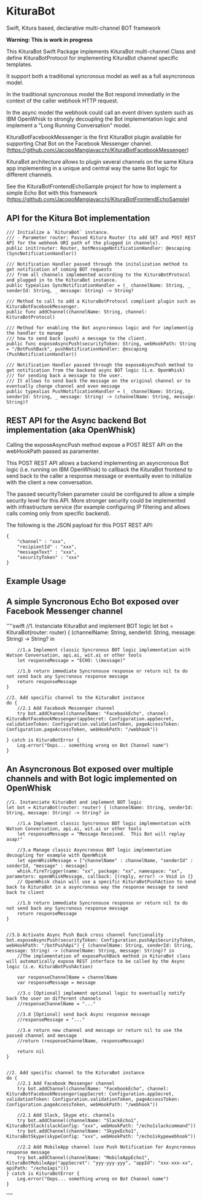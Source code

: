 # KituraBot
Swift, Kitura based, declarative multi-channel BOT framework

**Warning: This is work in progress**

This KituraBot Swift Package implements KituraBot multi-channel Class and define KituraBotProtocol for implementing KituraBot channel specific templates.

It support both a traditional syncronous model as well as a full asyncronous model.

In the traditional syncronous model the Bot respond immediatly in the context of the caller webhook HTTP request.

In the async model the webhook could call an event driven system such as IBM OpenWhisk to strongly decoupling the Bot implementation logic and implement a "Long Running Conversation" model.

KituraBotFacebookMessenger is the first KituraBot plugin available for supporting Chat Bot on the Facebook Messenger channel. (https://github.com/JacopoMangiavacchi/KituraBotFacebookMessenger)

KituraBot architecture allows to plugin several channels on the same Kitura app implementing in a unique and central way the same Bot logic for different channels.

See the KituraBotFrontendEchoSample project for how to implement a simple Echo Bot with this framework (https://github.com/JacopoMangiavacchi/KituraBotFrontendEchoSample)

 
## API for the Kitura Bot implementation

    /// Initialize a `KituraBot` instance.
    /// - Parameter router: Passed Kitura Router (to add GET and POST REST API for the webhook URI path of the plugged in channels).
    public init(router: Router, botMessageNotificationHandler: @escaping (SyncNotificationHandler))

    /// Notification Handler passed through the initalization method to get notification of coming BOT requests
    /// from all channels implemented according to the KituraBotProtocol and plugged in to the KituraBot instance.
    public typealias SyncNotificationHandler = (_ channelName: String, _ senderId: String, _ message: String) -> String?

    /// Method to call to add a KituraBotProtocol compliant plugin such as KituraBotFacebookMessenger.
    public func addChannel(channelName: String, channel: KituraBotProtocol)
    
    /// Method for enabling the Bot asyncronous logic and for implementig the handler to manage
    /// how to send back (push) a message to the client.
    public func exposeAsyncPush(securityToken: String, webHookPath: String = "/BotPushBack", pushNotificationHandler: @escaping (PushNotificationHandler))
        
    /// Notification Handler passed through the exposeAsyncPush method to get notification from the backend async BOT logic (i.e. OpenWhisk)
    /// for sending back a message to the user.
    /// It allows to send back the message on the original channel or to eventually change channel and even message
    public typealias PushNotificationHandler = (_ channelName: String, _ senderId: String, _ message: String) -> (channelName: String, message: String)?
    

 
## REST API for the Async backend Bot implementation (aka OpenWhisk)

Calling the exposeAsyncPush method expose a POST REST API on the webHookPath passed as paramenter.
    
This POST REST API allows a backend implementing an asyncronous Bot logic (i.e. running on IBM OpenWhisk) to callback the KituraBot frontend to send back to the caller a response message or eventually even to initialize with the client a new conversation.
    
The passed securityToken parameter could be configured to allow a simple security level for this API.  More stronger security could be implemented with infrastructure service (for example configuring IP filtering and allows calls coming only from specific backend).

The following is the JSON payload for this POST REST API:

    {
        "channel" : "xxx",
        "recipientId" : "xxx",
        "messageText" : "xxx",
        "securityToken" : "xxx"
    }



## Example Usage
 
## A simple Syncronous Echo Bot exposed over Facebook Messenger channel
''''swift
    //1. Instanciate KituraBot and implement BOT logic
    let bot = KituraBot(router: router) { (channelName: String, senderId: String, message: String) -> String? in
        
        //1.a Implement classic Syncronous BOT logic implementation with Watson Conversation, api.ai, wit.ai or other tools
        let responseMessage = "ECHO: \(message)"
        
        //1.b return immediate Syncronouse response or return nil to do not send back any Syncronous response message
        return responseMessage
    }
            
    //2. Add specific channel to the KituraBot instance
    do {
        //2.1 Add Facebook Messenger channel
        try bot.addChannel(channelName: "FacebookEcho", channel: KituraBotFacebookMessenger(appSecret: Configuration.appSecret, validationToken: Configuration.validationToken, pageAccessToken: Configuration.pageAccessToken, webHookPath: "/webhook"))
        
    } catch is KituraBotError {
        Log.error("Oops... something wrong on Bot Channel name")
    }


## An Asyncronous Bot exposed over multiple channels and with Bot logic implemented on OpenWhisk

    //1. Instanciate KituraBot and implement BOT logic
    let bot = KituraBot(router: router) { (channelName: String, senderId: String, message: String) -> String? in
        
        //1.a Implement classic Syncronous BOT logic implementation with Watson Conversation, api.ai, wit.ai or other tools
        let responseMessage = "Message Received.  This Bot will replay asap!"
        
        //3.a Manage classic Asyncronous BOT logic implementation decoupling for example with OpenWhisk
        let openWhiskMessage = ["channelName" : channelName, "senderId" : senderId, "message" : message]
        whisk.fireTrigger(name: "xx", package: "xx", namespace: "xx", parameters: openWhiskMessage, callback: {(reply, error) -> Void in {}
        // OpenWhisk chain will use a specific KituraBotPushAction to send back to KituraBot in a asyncronous way the response message to send back to client
        
        //1.b return immediate Syncronouse response or return nil to do not send back any Syncronous response message
        return responseMessage
    }
            
            
    //3.b Activate Async Push Back cross channel functionality
    bot.exposeAsyncPush(securityToken: Configuration.pushApiSecurityToken, webHookPath: "/botPushApi") { (channelName: String, senderId: String, message: String) -> (channelName: String, message: String)? in
        //The implementation of exposePushBack method in KituraBot class will automatically expose REST interface to be called by the Async logic (i.e. KituraBotPushAction)
        
        var responseChannelName = channelName
        var responseMessage = message
        
        //3.c [Optional] implement optional logic to eventually notify back the user on different channels
        //responseChannelName = "..."
        
        //3.d [Optional] send back Async response message
        //responseMessage = "..."
        
        //3.e return new channel and message or return nil to use the passed channel and message
        //return (responseChannelName, responseMessage)
        
        return nil
    }


    //2. Add specific channel to the KituraBot instance
    do {
        //2.1 Add Facebook Messenger channel
        try bot.addChannel(channelName: "FacebookEcho", channel: KituraBotFacebookMessenger(appSecret: Configuration.appSecret, validationToken: Configuration.validationToken, pageAccessToken: Configuration.pageAccessToken, webHookPath: "/webhook"))
        
        //2.1 Add Slack, Skype etc. channels
        try bot.addChannel(channelName: "SlackEcho1", KituraBotSlack(slackConfig: "xxx", webHookPath: "/echo1slackcommand"))
        try bot.addChannel(channelName: "SkypeEcho1", KituraBotSkype(skypeConfig: "xxx", webHookPath: "/echo1skypewebhook"))
        
        //2.2 Add MobileApp channel (use Push Notification for Asyncronous response message
        try bot.addChannel(channelName: "MobileAppEcho1", KituraBotMobileApp("appSecret": "yyy-yyy-yyy", "appId": "xxx-xxx-xx", apiPath: "/echo1api")))
    } catch is KituraBotError {
        Log.error("Oops... something wrong on Bot Channel name")
    }

''''
